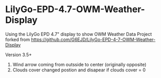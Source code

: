 # LilyGo-EPD-4.7-OWM-Weather-Display
Using the LilyGo EPD 4.7" display to show OWM Weather Data
Project forked from https://github.com/G6EJD/LilyGo-EPD-4-7-OWM-Weather-Display

Version 3.5+ 
1. Wind arrow coming from outsside to center (originally opposite) 
2. Clouds cover changed postion and disapear if clouds cover = 0


